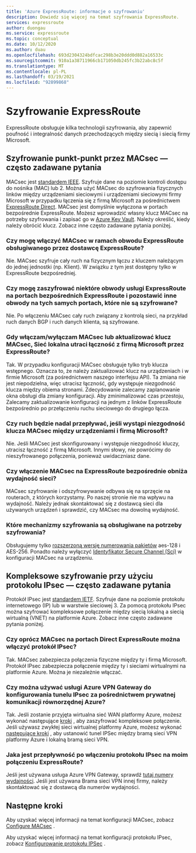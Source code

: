 ```yaml
---
title: 'Azure ExpressRoute: informacje o szyfrowaniu'
description: Dowiedz się więcej na temat szyfrowania ExpressRoute.
services: expressroute
author: duongau
ms.service: expressroute
ms.topic: conceptual
ms.date: 10/12/2020
ms.author: duau
ms.openlocfilehash: 693d2304324bdfcac298b3e20ddd0d882a16533c
ms.sourcegitcommit: 910a1a38711966cb171050db245fc3b22abc8c5f
ms.translationtype: MT
ms.contentlocale: pl-PL
ms.lasthandoff: 03/19/2021
ms.locfileid: "92899868"
---
```

# <a name="expressroute-encryption"></a>Szyfrowanie ExpressRoute
 
ExpressRoute obsługuje kilka technologii szyfrowania, aby zapewnić poufność i integralność danych przechodzących między siecią i siecią firmy Microsoft.

## <a name="point-to-point-encryption-by-macsec-faq"></a>Szyfrowanie punkt-punkt przez MACsec — często zadawane pytania
MACsec jest [standardem IEEE](https://1.ieee802.org/security/802-1ae/). Szyfruje dane na poziomie kontroli dostępu do nośnika (MAC) lub 2. Można użyć MACsec do szyfrowania fizycznych linków między urządzeniami sieciowymi i urządzeniami sieciowymi firmy Microsoft w przypadku łączenia się z firmą Microsoft za pośrednictwem [ExpressRoute Direct](expressroute-erdirect-about.md). MACsec jest domyślnie wyłączona w portach bezpośrednie ExpressRoute. Możesz wprowadzić własny klucz MACsec na potrzeby szyfrowania i zapisać go w [Azure Key Vault](../key-vault/general/overview.md). Należy określić, kiedy należy obrócić klucz. Zobacz inne często zadawane pytania poniżej.
### <a name="can-i-enable-macsec-on-my-expressroute-circuit-provisioned-by-an-expressroute-provider"></a>Czy mogę włączyć MACsec w ramach obwodu ExpressRoute obsługiwanego przez dostawcę ExpressRoute?
Nie. MACsec szyfruje cały ruch na fizycznym łączu z kluczem należącym do jednej jednostki (np. Klient). W związku z tym jest dostępny tylko w ExpressRoute bezpośredniej.
### <a name="can-i-encrypt-some-of-the-expressroute-circuits-on-my-expressroute-direct-ports-and-leave-other-circuits-on-the-same-ports-unencrypted"></a>Czy mogę zaszyfrować niektóre obwody usługi ExpressRoute na portach bezpośrednich ExpressRoute i pozostawić inne obwody na tych samych portach, które nie są szyfrowane? 
Nie. Po włączeniu MACsec cały ruch związany z kontrolą sieci, na przykład ruch danych BGP i ruch danych klienta, są szyfrowane. 
### <a name="when-i-enabledisable-macsec-or-update-macsec-key-will-my-on-premises-network-lose-connectivity-to-microsoft-over-expressroute"></a>Gdy włączam/wyłączam MACsec lub aktualizować klucz MACsec, Sieć lokalna utraci łączność z firmą Microsoft przez ExpressRoute?
Tak. W przypadku konfiguracji MACsec obsługuje tylko tryb klucza wstępnego. Oznacza to, że należy zaktualizować klucz na urządzeniach i w firmie Microsoft (za pośrednictwem naszego interfejsu API). Ta zmiana nie jest niepodzielna, więc utracisz łączność, gdy występuje niezgodność klucza między obiema stronami. Zdecydowanie zalecamy zaplanowanie okna obsługi dla zmiany konfiguracji. Aby zminimalizować czas przestoju, Zalecamy zaktualizowanie konfiguracji na jednym z linków ExpressRoute bezpośrednio po przełączeniu ruchu sieciowego do drugiego łącza.  
### <a name="will-traffic-continue-to-flow-if-theres-a-mismatch-in-macsec-key-between-my-devices-and-microsofts"></a>Czy ruch będzie nadal przepływać, jeśli wystąpi niezgodność klucza MACsec między urządzeniami i firmą Microsoft?
Nie. Jeśli MACsec jest skonfigurowany i występuje niezgodność kluczy, utracisz łączność z firmą Microsoft. Innymi słowy, nie powrócimy do nieszyfrowanego połączenia, ponieważ uwidaczniasz dane. 
### <a name="will-enabling-macsec-on-expressroute-direct-degrade-network-performance"></a>Czy włączenie MACsec na ExpressRoute bezpośrednie obniża wydajność sieci?
MACsec szyfrowanie i odszyfrowywanie odbywa się na sprzęcie na routerach, z których korzystamy. Po naszej stronie nie ma wpływu na wydajność. Należy jednak skontaktować się z dostawcą sieci dla używanych urządzeń i sprawdzić, czy MACsec ma dowolną wydajność.
### <a name="which-cipher-suites-are-supported-for-encryption"></a>Które mechanizmy szyfrowania są obsługiwane na potrzeby szyfrowania?
Obsługujemy tylko [rozszerzoną wersję numerowania pakietów](https://1.ieee802.org/security/802-1aebw/) aes-128 i AES-256. Ponadto należy wyłączyć [Identyfikator Secure Channel (Sci)](https://wikipedia.org/wiki/IEEE_802.1AE) w konfiguracji MACsec na urządzeniu. 

## <a name="end-to-end-encryption-by-ipsec-faq"></a>Kompleksowe szyfrowanie przy użyciu protokołu IPsec — często zadawane pytania
Protokół IPsec jest [standardem IETF](https://tools.ietf.org/html/rfc6071). Szyfruje dane na poziomie protokołu internetowego (IP) lub w warstwie sieciowej 3. Za pomocą protokołu IPsec można szyfrować kompleksowe połączenie między siecią lokalną a siecią wirtualną (VNET) na platformie Azure. Zobacz inne często zadawane pytania poniżej.
### <a name="can-i-enable-ipsec-in-addition-to-macsec-on-my-expressroute-direct-ports"></a>Czy oprócz MACsec na portach Direct ExpressRoute można włączyć protokół IPsec?
Tak. MACsec zabezpiecza połączenia fizyczne między ty i firmą Microsoft. Protokół IPsec zabezpiecza połączenie między ty i sieciami wirtualnymi na platformie Azure. Można je niezależnie włączać. 
### <a name="can-i-use-azure-vpn-gateway-to-set-up-the-ipsec-tunnel-over-azure-private-peering"></a>Czy można używać usługi Azure VPN Gateway do konfigurowania tunelu IPsec za pośrednictwem prywatnej komunikacji równorzędnej Azure?
Tak. Jeśli zostanie przyjęta wirtualna sieć WAN platformy Azure, możesz wykonać następujące [kroki](../virtual-wan/vpn-over-expressroute.md) , aby zaszyfrować kompleksowe połączenie. Jeśli używasz zwykłej sieci wirtualnej platformy Azure, możesz wykonać [następujące kroki](../vpn-gateway/site-to-site-vpn-private-peering.md) , aby ustanowić tunel IPSec między bramą sieci VPN platformy Azure i lokalną bramą sieci VPN.
### <a name="what-is-the-throughput-i-will-get-after-enabling-ipsec-on-my-expressroute-connection"></a>Jaka jest przepływność po włączeniu protokołu IPsec na moim połączeniu ExpressRoute?
Jeśli jest używana usługa Azure VPN Gateway, sprawdź [tutaj numery wydajności](../vpn-gateway/vpn-gateway-about-vpngateways.md). Jeśli jest używana Brama sieci VPN innej firmy, należy skontaktować się z dostawcą dla numerów wydajności.

## <a name="next-steps"></a>Następne kroki
Aby uzyskać więcej informacji na temat konfiguracji MACsec, zobacz [Configure MACsec](expressroute-howto-macsec.md) .

Aby uzyskać więcej informacji na temat konfiguracji protokołu IPsec, zobacz [Konfigurowanie protokołu IPSec](site-to-site-vpn-over-microsoft-peering.md) .
